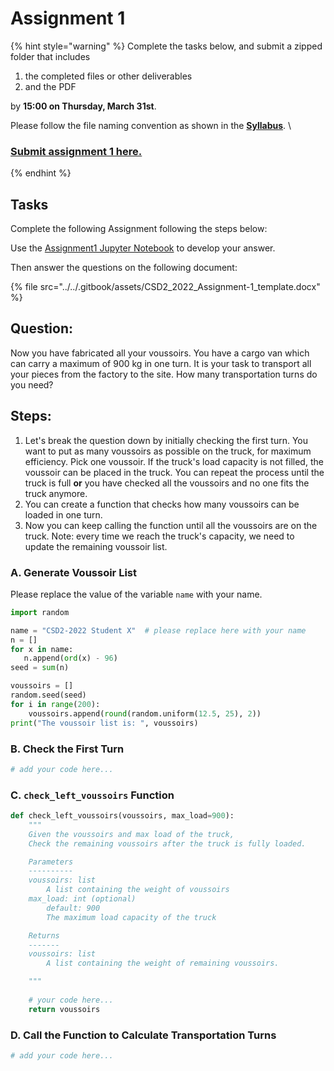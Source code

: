 # Assignment 1

{% hint style="warning" %}
Complete the tasks below, and submit a zipped folder that includes&#x20;

1. the completed files or other deliverables&#x20;
2. and the PDF&#x20;

by **15:00 on Thursday, March 31st**.&#x20;

Please follow the file naming convention as shown in the [**Syllabus**](../../syllabus.md).  \


### [Submit assignment 1 here.](https://www.dropbox.com/request/2TnOS9cruALW0ItTIWD6)
{% endhint %}

## Tasks

Complete the following Assignment following the steps below:

Use the [Assignment1 Jupyter Notebook](https://mybinder.org/v2/gh/BlockResearchGroup/CSD2\_2022.git/21935a3?labpath=2\_Geometry%2FTutorial3%2Fweek\_3\_assignment.ipynb) to develop your answer.

Then answer the questions on the following document:

{% file src="../../.gitbook/assets/CSD2_2022_Assignment-1_template.docx" %}

## Question: <a href="#question" id="question"></a>

Now you have fabricated all your voussoirs. You have a cargo van which can carry a maximum of 900 kg in one turn. It is your task to transport all your pieces from the factory to the site. How many transportation turns do you need?





## Steps: <a href="#steps" id="steps"></a>

1. Let's break the question down by initially checking the first turn. You want to put as many voussoirs as possible on the truck, for maximum efficiency. Pick one voussoir. If the truck's load capacity is not filled, the voussoir can be placed in the truck. You can repeat the process until the truck is full **or** you have checked all the voussoirs and no one fits the truck anymore.
2. You can create a function that checks how many voussoirs can be loaded in one turn.
3. Now you can keep calling the function until all the voussoirs are on the truck. Note: every time we reach the truck's capacity, we need to update the remaining voussoir list.

### A. Generate Voussoir List <a href="#a.-generate-voussoir-list" id="a.-generate-voussoir-list"></a>

Please replace the value of the variable `name` with your name.

```python
import random

name = "CSD2-2022 Student X"  # please replace here with your name
n = []
for x in name:
   n.append(ord(x) - 96)
seed = sum(n)

voussoirs = []
random.seed(seed)
for i in range(200):
    voussoirs.append(round(random.uniform(12.5, 25), 2))
print("The voussoir list is: ", voussoirs)
```



### B. Check the First Turn <a href="#b.-check-the-first-turn" id="b.-check-the-first-turn"></a>

```python
# add your code here...
```



### C. `check_left_voussoirs` Function <a href="#c.-check_left_voussoirs-function" id="c.-check_left_voussoirs-function"></a>

```python
def check_left_voussoirs(voussoirs, max_load=900):
    """
    Given the voussoirs and max load of the truck,
    Check the remaining voussoirs after the truck is fully loaded.

    Parameters
    ----------
    voussoirs: list
        A list containing the weight of voussoirs
    max_load: int (optional)
        default: 900
        The maximum load capacity of the truck

    Returns
    -------
    voussoirs: list
        A list containing the weight of remaining voussoirs.

    """
    
    # your code here...
    return voussoirs
```



### D. Call the Function to Calculate Transportation Turns <a href="#d.-call-the-function-to-calculate-transportation-turns" id="d.-call-the-function-to-calculate-transportation-turns"></a>

```python
# add your code here...
```

